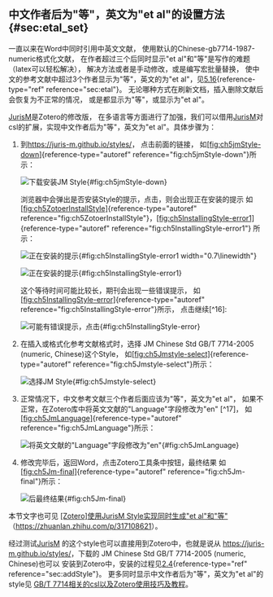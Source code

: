 ## 中文作者后为"等"，英文为"et al"的设置方法 {#sec:etal_set}

一直以来在Word中同时引用中英文文献， 使用默认的Chinese-gb7714-1987-numeric格式化文献， 在作者超过三个后同时显示"et al"和"等"是写作的难题（latex可以轻松解决）， 解决方法或者是手动修改，或是编写宏批量替换， 使中文的参考文献中超过3个作者显示为"等"，英文的为"et al"，见[5.16](#sec:etal){reference-type="ref" reference="sec:etal"}。 无论哪种方式在刷新文档，插入删除文献后会恢复为不正常的情况， 或是都显示为"等"，或显示为"et al"。

[JurisM](https://juris-m.github.io/release/)是Zotero的修改版， 在多语言等方面进行了加强，我们可以借用[JurisM](https://juris-m.github.io/release/)对csl的扩展，实现中文作者后为"等"，英文为"et al"。具体步骤为：

1.  到<https://juris-m.github.io/styles/>， 点击前面的链接， 如[\[fig:ch5jmStyle-down\]](#fig:ch5jmStyle-down){reference-type="autoref" reference="fig:ch5jmStyle-down"}所示：

    ![下载安装JM Style](ch5jmStyle-down){#fig:ch5jmStyle-down}

    浏览器中会弹出是否安装Style的提示，点击，则会出现正在安装的提示 如[\[fig:ch5ZotoerInstallStyle\]](#fig:ch5ZotoerInstallStyle){reference-type="autoref" reference="fig:ch5ZotoerInstallStyle"}，[\[fig:ch5InstallingStyle-error1\]](#fig:ch5InstallingStyle-error1){reference-type="autoref" reference="fig:ch5InstallingStyle-error1"} 所示：

    ![正在安装的提示](ch5ZotoerInstallStyle){#fig:ch5InstallingStyle-error1 width="0.7\\linewidth"}

    ![正在安装的提示](ch5InstallingStyle-error1){#fig:ch5InstallingStyle-error1}

    这个等待时间可能比较长，期刊会出现一些错误提示， 如 [\[fig:ch5InstallingStyle-error\]](#fig:ch5InstallingStyle-error){reference-type="autoref" reference="fig:ch5InstallingStyle-error"}所示， 点击继续[^16]:

    ![可能有错误提示，点击](ch5InstallingStyle-error){#fig:ch5InstallingStyle-error}

2.  在插入或格式化参考文献格式时，选择 JM Chinese Std GB/T 7714-2005 (numeric, Chinese)这个Style， 如[\[fig:ch5Jmstyle-select\]](#fig:ch5Jmstyle-select){reference-type="autoref" reference="fig:ch5Jmstyle-select"}所示：

    ![选择JM Style](ch5Jmstyle-select){#fig:ch5Jmstyle-select}

3.  正常情况下，中文参考文献三个作者后面应该为"等"，英文为"et al"， 如果不正常，在Zotero库中将英文文献的"Language"字段修改为"en" [^17]， 如[\[fig:ch5JmLanguage\]](#fig:ch5JmLanguage){reference-type="autoref" reference="fig:ch5JmLanguage"}所示：

    ![将英文文献的"Language"字段修改为"en"](ch5JmLanguage){#fig:ch5JmLanguage}

4.  修改完毕后，返回Word，点击Zotero工具条中按钮，最终结果 如[\[fig:ch5Jm-final\]](#fig:ch5Jm-final){reference-type="autoref" reference="fig:ch5Jm-final"}所示：

    ![后最终结果](ch5Jm-final){#fig:ch5Jm-final}

本节文字也可见 [\[Zotero\]使用JurisM Style实现同时生成"et al"和"等"](https://zhuanlan.zhihu.com/p/317108621) （<https://zhuanlan.zhihu.com/p/317108621>）。

经过测试[JurisM](https://juris-m.github.io/release/) 的这个style也可以直接用到Zotero中，也就是说从 <https://juris-m.github.io/styles/>，下载的 JM Chinese Std GB/T 7714-2005 (numeric, Chinese)也可以 安装到Zotero中，安装的过程见[2.4](#sec:addStyle){reference-type="ref" reference="sec:addStyle"}。 更多同时显示中文作者后为"等"，英文为"et al"的style见 [GB/T 7714相关的csl以及Zotero使用技巧及教程](https://github.com/redleafnew/Chinese-std-GB-T-7714-related-csl)。

